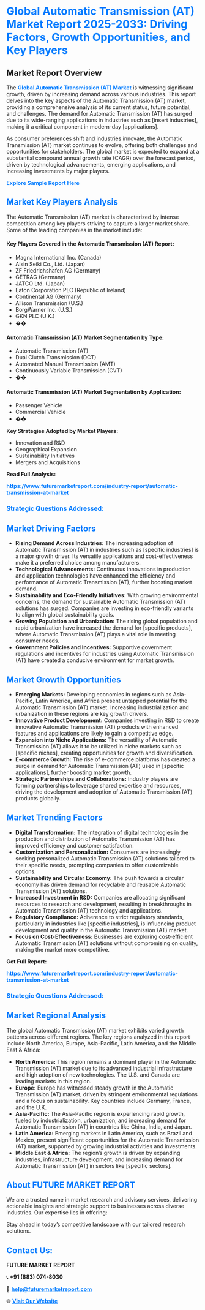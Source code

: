 <h1 style="color: #007BFF;">Global Automatic Transmission (AT) Market Report 2025-2033: Driving Factors, Growth Opportunities, and Key Players</h1>

<section id="overview">
<h2>Market Report Overview</h2>
<p>The <a href="https://www.futuremarketreport.com/industry-report/automatic-transmission-at-market" style="color: #007BFF; text-decoration: none;"><strong>Global Automatic Transmission (AT) Market</strong></a> is witnessing significant growth, driven by increasing demand across various industries. This report delves into the key aspects of the Automatic Transmission (AT) market, providing a comprehensive analysis of its current status, future potential, and challenges. The demand for Automatic Transmission (AT) has surged due to its wide-ranging applications in industries such as [insert industries], making it a critical component in modern-day [applications].</p>
<p>As consumer preferences shift and industries innovate, the Automatic Transmission (AT) market continues to evolve, offering both challenges and opportunities for stakeholders. The global market is expected to expand at a substantial compound annual growth rate (CAGR) over the forecast period, driven by technological advancements, emerging applications, and increasing investments by major players.</p>
</section>

<section id="overview">
<p><a href="https://www.futuremarketreport.com/request-sample/reportId=113819" style="color: #007BFF; text-decoration: none;"><strong>Explore Sample Report Here</strong></a></p>
</section>

<section id="key-players">
<h2 style="color: #007BFF;">Market Key Players Analysis</h2>
<p>The Automatic Transmission (AT) market is characterized by intense competition among key players striving to capture a larger market share. Some of the leading companies in the market include:</p>
<h4>Key Players Covered in the Automatic Transmission (AT) Report:</h4>
<ul><li>Magna International Inc. (Canada)</li><li>Aisin Seiki Co., Ltd. (Japan)</li><li>ZF Friedrichshafen AG (Germany)</li><li>GETRAG (Germany)</li><li>JATCO Ltd. (Japan)</li><li>Eaton Corporation PLC (Republic of Ireland)</li><li>Continental AG (Germany)</li><li>Allison Transmission (U.S.)</li><li>BorgWarner Inc. (U.S.)</li><li>GKN PLC (U.K.)</li><li>��</li></ul>
<h4>Automatic Transmission (AT) Market Segmentation by Type:</h4>
<ul><li>Automatic Transmission (AT)</li><li>Dual Clutch Transmission (DCT)</li><li>Automated Manual Transmission (AMT)</li><li>Continuously Variable Transmission (CVT)</li><li>��</li></ul>

<h4>Automatic Transmission (AT) Market Segmentation by Application:</h4>
<ul><li>Passenger Vehicle</li><li>Commercial Vehicle</li><li>��</li></ul>
<p><strong>Key Strategies Adopted by Market Players:</strong></p>
<ul>
<li>Innovation and R&D</li>
<li>Geographical Expansion</li>
<li>Sustainability Initiatives</li>
<li>Mergers and Acquisitions</li>
</ul>
</section>

<section>
<p><strong>Read Full Analysis: </strong></p><a href="https://www.futuremarketreport.com/industry-report/automatic-transmission-at-market" style="color: #007BFF; text-decoration: none;"><strong>https://www.futuremarketreport.com/industry-report/automatic-transmission-at-market</strong></a>
<h3 style="color: #007BFF;">Strategic Questions Addressed:</h3>
</section>

<section id="driving-factors">
<h2 style="color: #007BFF;">Market Driving Factors</h2>
<ul>
<li><strong>Rising Demand Across Industries:</strong> The increasing adoption of Automatic Transmission (AT) in industries such as [specific industries] is a major growth driver. Its versatile applications and cost-effectiveness make it a preferred choice among manufacturers.</li>
<li><strong>Technological Advancements:</strong> Continuous innovations in production and application technologies have enhanced the efficiency and performance of Automatic Transmission (AT), further boosting market demand.</li>
<li><strong>Sustainability and Eco-Friendly Initiatives:</strong> With growing environmental concerns, the demand for sustainable Automatic Transmission (AT) solutions has surged. Companies are investing in eco-friendly variants to align with global sustainability goals.</li>
<li><strong>Growing Population and Urbanization:</strong> The rising global population and rapid urbanization have increased the demand for [specific products], where Automatic Transmission (AT) plays a vital role in meeting consumer needs.</li>
<li><strong>Government Policies and Incentives:</strong> Supportive government regulations and incentives for industries using Automatic Transmission (AT) have created a conducive environment for market growth.</li>
</ul>
</section>

<section id="growth-opportunities">
<h2 style="color: #007BFF;">Market Growth Opportunities</h2>
<ul>
<li><strong>Emerging Markets:</strong> Developing economies in regions such as Asia-Pacific, Latin America, and Africa present untapped potential for the Automatic Transmission (AT) market. Increasing industrialization and urbanization in these regions are key growth drivers.</li>
<li><strong>Innovative Product Development:</strong> Companies investing in R&D to create innovative Automatic Transmission (AT) products with enhanced features and applications are likely to gain a competitive edge.</li>
<li><strong>Expansion into Niche Applications:</strong> The versatility of Automatic Transmission (AT) allows it to be utilized in niche markets such as [specific niches], creating opportunities for growth and diversification.</li>
<li><strong>E-commerce Growth:</strong> The rise of e-commerce platforms has created a surge in demand for Automatic Transmission (AT) used in [specific applications], further boosting market growth.</li>
<li><strong>Strategic Partnerships and Collaborations:</strong> Industry players are forming partnerships to leverage shared expertise and resources, driving the development and adoption of Automatic Transmission (AT) products globally.</li>
</ul>
</section>

<section id="trending-factors">
<h2 style="color: #007BFF;">Market Trending Factors</h2>
<ul>
<li><strong>Digital Transformation:</strong> The integration of digital technologies in the production and distribution of Automatic Transmission (AT) has improved efficiency and customer satisfaction.</li>
<li><strong>Customization and Personalization:</strong> Consumers are increasingly seeking personalized Automatic Transmission (AT) solutions tailored to their specific needs, prompting companies to offer customizable options.</li>
<li><strong>Sustainability and Circular Economy:</strong> The push towards a circular economy has driven demand for recyclable and reusable Automatic Transmission (AT) solutions.</li>
<li><strong>Increased Investment in R&D:</strong> Companies are allocating significant resources to research and development, resulting in breakthroughs in Automatic Transmission (AT) technology and applications.</li>
<li><strong>Regulatory Compliance:</strong> Adherence to strict regulatory standards, particularly in industries like [specific industries], is influencing product development and quality in the Automatic Transmission (AT) market.</li>
<li><strong>Focus on Cost-Effectiveness:</strong> Businesses are exploring cost-efficient Automatic Transmission (AT) solutions without compromising on quality, making the market more competitive.</li>
</ul>
</section>

<section>
<p><strong>Get Full Report: </strong></p><a href="https://www.futuremarketreport.com/industry-report/automatic-transmission-at-market" style="color: #007BFF; text-decoration: none;"><strong>https://www.futuremarketreport.com/industry-report/automatic-transmission-at-market</strong></a>
<h3 style="color: #007BFF;">Strategic Questions Addressed:</h3>
</section>


<section id="regional-analysis">
<h2 style="color: #007BFF;">Market Regional Analysis</h2>
<p>The global Automatic Transmission (AT) market exhibits varied growth patterns across different regions. The key regions analyzed in this report include North America, Europe, Asia-Pacific, Latin America, and the Middle East & Africa:</p>
<ul>
<li><strong>North America:</strong> This region remains a dominant player in the Automatic Transmission (AT) market due to its advanced industrial infrastructure and high adoption of new technologies. The U.S. and Canada are leading markets in this region.</li>
<li><strong>Europe:</strong> Europe has witnessed steady growth in the Automatic Transmission (AT) market, driven by stringent environmental regulations and a focus on sustainability. Key countries include Germany, France, and the U.K.</li>
<li><strong>Asia-Pacific:</strong> The Asia-Pacific region is experiencing rapid growth, fueled by industrialization, urbanization, and increasing demand for Automatic Transmission (AT) in countries like China, India, and Japan.</li>
<li><strong>Latin America:</strong> Emerging markets in Latin America, such as Brazil and Mexico, present significant opportunities for the Automatic Transmission (AT) market, supported by growing industrial activities and investments.</li>
<li><strong>Middle East & Africa:</strong> The region’s growth is driven by expanding industries, infrastructure development, and increasing demand for Automatic Transmission (AT) in sectors like [specific sectors].</li>
</ul>
</section>

<footer>
<h2 style="color: #007BFF;">About FUTURE MARKET REPORT</h2>
<p>We are a trusted name in market research and advisory services, delivering actionable insights and strategic support to businesses across diverse industries. Our expertise lies in offering:</p>

<p>Stay ahead in today’s competitive landscape with our tailored research solutions.</p>

<h2 style="color: #007BFF;">Contact Us:</h2>
<p><strong>FUTURE MARKET REPORT</strong></p>
<p>📞 <strong>+91 (883) 074-8030</strong></p>
<p>📧 <strong><a href="mailto:help@futuremarketreport.com" style="color: #007BFF;">help@futuremarketreport.com</a></strong></p>
<p>🌐 <strong><a href="https://www.futuremarketreport.com/" style="color: #007BFF;">Visit Our Website</a></strong></p>
</footer>